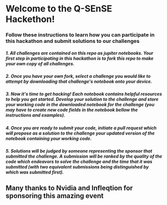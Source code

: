 # Welcome to the Q-SEnSE Hackethon!

### Follow these instructions to learn how you can participate in this hackathon and submit solutions to our challenges

##### 1. All challenges are contained on this repo as jupiter notebooks. Your first step in participating in this hackathon is to fork this repo to make your own copy of all challenges.

##### 2. Once you have your own fork, select a challenge you would like to attempt by downloading that challenge's notebook onto your device.

##### 3. Now it's time to get hacking! Each notebook contains helpful resources to help you get started. Develop your solution to the challenge and store your working code in the downloaded notebook for the challenge (you may have to create new code fields in the notebook bellow the instructions and examples).

##### 4. Once you are ready to submit your code, initiate a pull request which will propose as a solution to the challenge your updated version of the notebook containing your working code.

##### 5. Solutions will be judged by someone representing the sponsor that submitted the challenge. A submission will be ranked by the quality of the code which endeavors to solve the challenge and the time that it was submitted (with two equivalent submissions being distinguished by which was submitted first).
    
## Many thanks to Nvidia and Infleqtion for sponsoring this amazing event